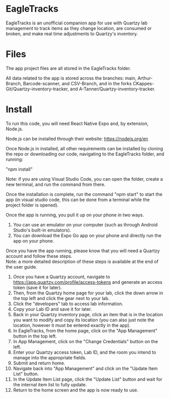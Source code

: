# EagleTracks
EagleTracks is an unofficial companion app for use with Quartzy lab management to track items as they change location, are consumed or broken, and make real time adjustments to Quartzy's inventory.  

# Files

The app project files are all stored in the EagleTracks folder.

All data related to the app is stored across the branches: main, Arthur-Branch, Barcode-scanner, and CSV-Branch, and in the forks CKappes-Git/Quartzy-inventory-tracker, and A-Tanner/Quartzy-inventory-tracker.  

# Install

To run this code, you will need React Native Expo and, by extension, Node.js.  

Node.js can be installed through their website: https://nodejs.org/en

Once Node.js in installed, all other requirements can be installed by cloning the repo or downloading our code, navigating to the EagleTracks folder, and running:

"npm install"

Note: if you are using Visual Studio Code, you can open the folder, create a new terminal, and run the command from there.

Once the installation is complete, run the command "npm start" to start the app (in visual studio code, this can be done from a terminal while the project folder is opened).  

Once the app is running, you pull it up on your phone in two ways.
1. You can use an emulator on your computer (such as through Android Studio's built-in emulators).
2. You can download the Expo Go app on your phone and directly run the app on your phone.

Once you have the app running, please know that you will need a Quartzy account and follow these steps.  
Note: a more detailed description of these steps is available at the end of the user guide. 
1. Once you have a Quartzy account, navigate to https://app.quartzy.com/profile/access-tokens and generate an access token (save it for later).  
2. Then, from the Quartzy home page for your lab, click the down arrow in the top left and click the gear next to your lab.
3. Click the "developers" tab to access lab information.
4. Copy your Lab ID and save it for later.
5. Back in your Quartzy inventory page, click an item that is in the location you want to modify and copy its location (you can also just note the location, however it must be entered exactly in the app).
6. In EagleTracks, from the home page, click on the "App Management" button in the top left.
7. In App Management, click on the "Change Credentials" button on the left.
8. Enter your Quartzy access token, Lab ID, and the room you intend to manage into the appropriate fields.
9. Submit and return home. 
10. Navigate back into "App Management" and click on the "Update Item List" button.
11. In the Update Item List page, click the "Update List" button and wait for the internal item list to fully update.  
12. Return to the home screen and the app is now ready to use.

